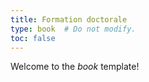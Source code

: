 ```yaml
---
title: Formation doctorale
type: book  # Do not modify.
toc: false
---
```


Welcome to the _book_ template!
